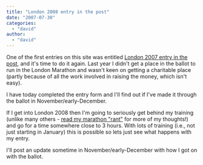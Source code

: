 ```yaml
---
title: "London 2008 entry in the post"
date: "2007-07-30"
categories: 
  - "david"
author:
  - "david"
---
```


One of the first entries on this site was entitled [London 2007 entry in the post](/?p=4), and it's time to do it again. Last year I didn't get a place in the ballot to run in the London Marathon and wasn't keen on getting a charitable place (partly because of all the work involved in raising the money, which isn't easy).

I have today completed the entry form and I'll find out if I've made it through the ballot in November/early-December.

If I get into London 2008 then I'm going to seriously get behind my training (unlike many others - [read my marathon "rant"](/?p=72) for more of my thoughts!) and go for a time somewhere close to 3 hours. With lots of training (i.e., not just starting in January) this is possible so lets just see what happens with my entry.

I'll post an update sometime in November/early-December with how I got on with the ballot.
